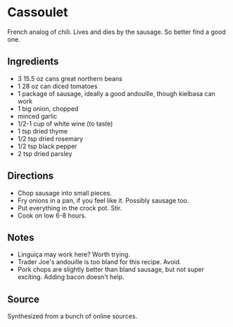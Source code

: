 # Cassoulet

French analog of chili.
Lives and dies by the sausage. So better find a good one.

## Ingredients

* 3 15.5 oz cans great northern beans
* 1 28 oz can diced tomatoes
* 1 package of sausage, ideally a good andouille, though kielbasa can work
* 1 big onion, chopped
* minced garlic
* 1/2-1 cup of white wine (to taste)
* 1 tsp dried thyme
* 1/2 tsp dried rosemary
* 1/2 tsp black pepper
* 2 tsp dried parsley

## Directions

* Chop sausage into small pieces.
* Fry onions in a pan, if you feel like it. Possibly sausage too.
* Put everything in the crock pot. Stir.
* Cook on low 6-8 hours.

## Notes

* Linguiça may work here? Worth trying.
* Trader Joe's andouille is too bland for this recipe. Avoid.
* Pork chops are slightly better than bland sausage, but not super
  exciting. Adding bacon doesn't help.

## Source

Synthesized from a bunch of online sources.
